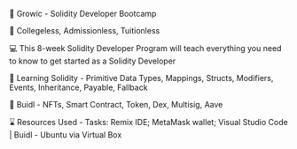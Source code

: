 🥾 Growic - Solidity Developer Bootcamp

🏫 Collegeless, Admissionless, Tuitionless

💻 This 8-week Solidity Developer Program will teach everything you need to know to get started as a Solidity Developer

🥼 Learning Solidity - Primitive Data Types, Mappings, Structs, Modifiers, Events, Inheritance, Payable, Fallback

🔨 Buidl - NFTs, Smart Contract, Token, Dex, Multisig, Aave

⌛ Resources Used - Tasks: Remix IDE; MetaMask wallet; Visual Studio Code | Buidl - Ubuntu via Virtual Box
